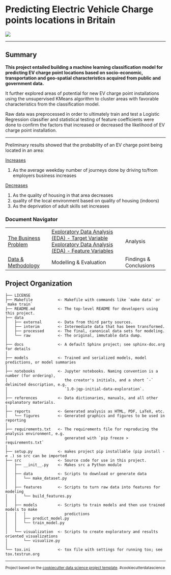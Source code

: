 # Predicting Electric Vehicle Charge points locations in Britain

<img src="https://i.cbc.ca/1.4415731.1511448387!/fileImage/httpImage/image.jpg_gen/derivatives/16x9_780/electric-vehicle-charged.jpg"/>

------

## Summary

**This project entailed building a machine learning classification model for predicting EV charge point locations based on socio-economic, transportation and geo-spatial characteristics acquired from public and government data.**

It further explored areas of potential for new EV charge point installations using the unsupervised KMeans algorithm to cluster areas with favorable characteristics from the classification model. 

Raw data was preprocessed in order to ultimately train and test a Logistic Regression classifier and statistical testing of feature coefficients were done to confirm the factors that increased or decreased the likelihood of EV charge point installation. 

------

Preliminary results showed that the probability of an EV charge point being located in an area:

<u>Increases</u>

1. As the average weekday number of journeys done by driving to/from employers business increases

<u>Decreases</u>

1. As the quality of housing in that area decreases
2. quality of the local environment based on quality of housing  (indoors)
3. As the deprivation of adult skills set increases



### Document Navigator

|                                                              |                                                              |                        |
| ------------------------------------------------------------ | ------------------------------------------------------------ | ---------------------- |
| <a href="business_problem.md#the-business-problem">The Business Problem</a> | <a href="eda1.md#eda">Exploratory Data Analysis (EDA) - Target Variable</a><br><a href="eda2.md#eda">Exploratory Data Analysis (EDA) - Feature Variables</a> | Analysis               |
| <a href="data.md#data--methodology">Data & Methodology</a>   | Modelling & Evaluation                                       | Findings & Conclusions |



## Project Organization

    ├── LICENSE
    ├── Makefile           <- Makefile with commands like `make data` or `make train`
    ├── README.md          <- The top-level README for developers using this project.
    ├── data
    │   ├── external       <- Data from third party sources.
    │   ├── interim        <- Intermediate data that has been transformed.
    │   ├── processed      <- The final, canonical data sets for modeling.
    │   └── raw            <- The original, immutable data dump.
    │
    ├── docs               <- A default Sphinx project; see sphinx-doc.org for details
    │
    ├── models             <- Trained and serialized models, model predictions, or model summaries
    │
    ├── notebooks          <- Jupyter notebooks. Naming convention is a number (for ordering),
    │                         the creator's initials, and a short `-` delimited description, e.g.
    │                         `1.0-jqp-initial-data-exploration`.
    │
    ├── references         <- Data dictionaries, manuals, and all other explanatory materials.
    │
    ├── reports            <- Generated analysis as HTML, PDF, LaTeX, etc.
    │   └── figures        <- Generated graphics and figures to be used in reporting
    │
    ├── requirements.txt   <- The requirements file for reproducing the analysis environment, e.g.
    │                         generated with `pip freeze > requirements.txt`
    │
    ├── setup.py           <- makes project pip installable (pip install -e .) so src can be imported
    ├── src                <- Source code for use in this project.
    │   ├── __init__.py    <- Makes src a Python module
    │   │
    │   ├── data           <- Scripts to download or generate data
    │   │   └── make_dataset.py
    │   │
    │   ├── features       <- Scripts to turn raw data into features for modeling
    │   │   └── build_features.py
    │   │
    │   ├── models         <- Scripts to train models and then use trained models to make
    │   │   │                 predictions
    │   │   ├── predict_model.py
    │   │   └── train_model.py
    │   │
    │   └── visualization  <- Scripts to create exploratory and results oriented visualizations
    │       └── visualize.py
    │
    └── tox.ini            <- tox file with settings for running tox; see tox.testrun.org

--------

<p><small>Project based on the <a target="_blank" href="https://drivendata.github.io/cookiecutter-data-science/">cookiecutter data science project template</a>. #cookiecutterdatascience</small></p>
